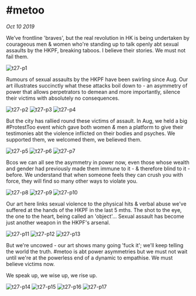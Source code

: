 # \#metoo
*Oct 10 2019*

We’ve frontline 'braves', but the real revolution in HK is being undertaken by courageous men & women who're standing up to talk openly abt sexual assaults by the HKPF, breaking taboos. I believe their stories.  We must not fail them.

![t27-p1](images/thread27/t27-p1.jpg)

Rumours of sexual assaults by the HKPF have been swirling since Aug. Our art illustrates succinctly what these attacks boil down to - an asymmetry of power that allows perpetrators to demean and more importantly, silence their victims with absolutely no consequences.

![t27-p2](images/thread27/t27-p2.jpg)
![t27-p3](images/thread27/t27-p3.jpg)
![t27-p4](images/thread27/t27-p4.jpg)

But the city has rallied round these victims of assault. In Aug, we held a big #ProtestToo event which gave both women *&* men a platform to give their testimonies abt the violence inflicted on their bodies and psyches. We supported them, we welcomed them, we believed them. 

![t27-p5](images/thread27/t27-p5.jpg)
![t27-p6](images/thread27/t27-p6.jpg)
![t27-p7](images/thread27/t27-p7.jpg)

Bcos we can all see the asymmetry in power now, even those whose wealth and gender had previously made them immune to it - & therefore blind to it - before. We understand that when someone feels they can crush you with force, they will find so many other ways to violate you.

![t27-p8](images/thread27/t27-p8.jpg)
![t27-p9](images/thread27/t27-p9.jpg)
![t27-p10](images/thread27/t27-p10.jpg)

Our art here links sexual violence to the physical hits & verbal abuse we've suffered at the hands of the HKPF in the last 5 mths. The shot to the eye, the one to the heart, being called an 'object'... Sexual assault has become just another weapon in the HKPF's arsenal.

![t27-p11](images/thread27/t27-p11.jpg)
![t27-p12](images/thread27/t27-p12.jpg)
![t27-p13](images/thread27/t27-p13.jpg)

But we're uncowed - our art shows many going 'fuck it'; we'll keep telling the world the truth. #metoo is abt power asymmetries but we must not wait until we're at the powerless end of a dynamic to empathise. We must believe victims now. 

We speak up, we wise up, we rise up.

![t27-p14](images/thread27/t27-p14.jpg)
![t27-p15](images/thread27/t27-p15.jpg)
![t27-p16](images/thread27/t27-p16.jpg)
![t27-p17](images/thread27/t27-p17.jpg)